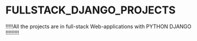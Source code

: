 # FULLSTACK_DJANGO_PROJECTS

!!!!!All the projects are in full-stack Web-applications with PYTHON DJANGO !!!!!!!!!
